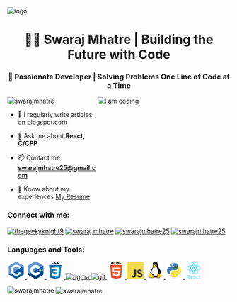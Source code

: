 ![logo](https://mir-s3-cdn-cf.behance.net/project_modules/max_1200/79731568097599.5b50bca477735.jpg)
<h1 align="center">👨‍💻 Swaraj Mhatre | Building the Future with Code  </h1>
<h3 align="center">🚀 Passionate Developer | Solving Problems One Line of Code at a Time</h3>

<img align="right" src="https://camo.githubusercontent.com/cae12fddd9d6982901d82580bdf321d81fb299141098ca1c2d4891870827bf17/68747470733a2f2f6d69726f2e6d656469756d2e636f6d2f6d61782f313336302f302a37513379765349765f7430696f4a2d5a2e676966" alt="I am coding" width="300" height="200">

<p align="left"> <img src="https://komarev.com/ghpvc/?username=swarajmhatre&label=Profile%20views&color=0e75b6&style=flat" alt="swarajmhatre" /> </p>


- 📝 I regularly write articles on <a href="https://www.blogger.com/blog/posts/9119605387008480407?hl=en&tab=jj">blogspot.com<a/> 

- 💬 Ask me about **React, C/CPP**

- 📫 Contact me **swarajmhatre25@gmail.com**

- 📄 Know about my experiences <a href="https://drive.google.com/drive/folders/1HGZrSLYAfVqJNMpfjkg8cowcLGXCtuJg?usp=sharing">My Resume<a/>
<div><h3 align="left">Connect with me:</h3>
<p align="left">
<a href="https://twitter.com/thegeekyknight9" target="blank"><img align="center" src="https://raw.githubusercontent.com/rahuldkjain/github-profile-readme-generator/master/src/images/icons/Social/twitter.svg" alt="thegeekyknight9" height="30" width="40" /></a>
<a href="https://linkedin.com/in/swaraj mhatre" target="blank"><img align="center" src="https://raw.githubusercontent.com/rahuldkjain/github-profile-readme-generator/master/src/images/icons/Social/linked-in-alt.svg" alt="swaraj mhatre" height="30" width="40" /></a>
<a href="https://instagram.com/swarajmhatre25" target="blank"><img align="center" src="https://raw.githubusercontent.com/rahuldkjain/github-profile-readme-generator/master/src/images/icons/Social/instagram.svg" alt="swarajmhatre25" height="30" width="40" /></a>
<a href="https://auth.geeksforgeeks.org/user/swarajmhatre25" target="blank"><img align="center" src="https://raw.githubusercontent.com/rahuldkjain/github-profile-readme-generator/master/src/images/icons/Social/geeks-for-geeks.svg" alt="swarajmhatre25" height="30" width="40" /></a>
</p>
</div>

<h3 align="left">Languages and Tools:</h3>
<p align="left"> <a href="https://www.cprogramming.com/" target="_blank" rel="noreferrer"> <img src="https://raw.githubusercontent.com/devicons/devicon/master/icons/c/c-original.svg" alt="c" width="40" height="40"/> </a> <a href="https://www.w3schools.com/cpp/" target="_blank" rel="noreferrer"> <img src="https://raw.githubusercontent.com/devicons/devicon/master/icons/cplusplus/cplusplus-original.svg" alt="cplusplus" width="40" height="40"/> </a> <a href="https://www.w3schools.com/css/" target="_blank" rel="noreferrer"> <img src="https://raw.githubusercontent.com/devicons/devicon/master/icons/css3/css3-original-wordmark.svg" alt="css3" width="40" height="40"/> </a> <a href="https://www.figma.com/" target="_blank" rel="noreferrer"> <img src="https://www.vectorlogo.zone/logos/figma/figma-icon.svg" alt="figma" width="40" height="40"/> </a> <a href="https://git-scm.com/" target="_blank" rel="noreferrer"> <img src="https://www.vectorlogo.zone/logos/git-scm/git-scm-icon.svg" alt="git" width="40" height="40"/> </a> <a href="https://www.w3.org/html/" target="_blank" rel="noreferrer"> <img src="https://raw.githubusercontent.com/devicons/devicon/master/icons/html5/html5-original-wordmark.svg" alt="html5" width="40" height="40"/> </a> <a href="https://developer.mozilla.org/en-US/docs/Web/JavaScript" target="_blank" rel="noreferrer"> <img src="https://raw.githubusercontent.com/devicons/devicon/master/icons/javascript/javascript-original.svg" alt="javascript" width="40" height="40"/> </a> <a href="https://www.linux.org/" target="_blank" rel="noreferrer"> <img src="https://raw.githubusercontent.com/devicons/devicon/master/icons/linux/linux-original.svg" alt="linux" width="40" height="40"/> </a> <a href="https://www.python.org" target="_blank" rel="noreferrer"> <img src="https://raw.githubusercontent.com/devicons/devicon/master/icons/python/python-original.svg" alt="python" width="40" height="40"/> </a> <a href="https://reactjs.org/" target="_blank" rel="noreferrer"> <img src="https://raw.githubusercontent.com/devicons/devicon/master/icons/react/react-original-wordmark.svg" alt="react" width="40" height="40"/> </a> </p>

<p><img align="left" src="https://github-readme-stats.vercel.app/api/top-langs?username=swarajmhatre&show_icons=true&locale=en&layout=compact" alt="swarajmhatre" /></p>

<p>&nbsp;<img align="center" src="https://github-readme-stats.vercel.app/api?username=swarajmhatre&show_icons=true&locale=en" alt="swarajmhatre" /></p>

